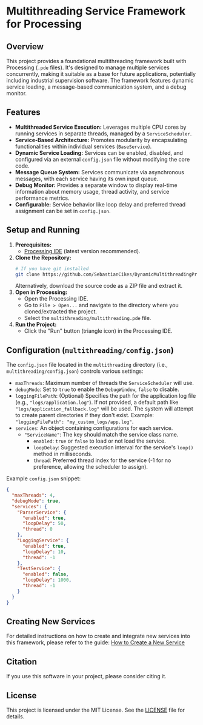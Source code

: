 # Multithreading Service Framework for Processing

## Overview

This project provides a foundational multithreading framework built with Processing (`.pde` files). It's designed to manage multiple services concurrently, making it suitable as a base for future applications, potentially including industrial supervision software. The framework features dynamic service loading, a message-based communication system, and a debug monitor.

## Features

*   **Multithreaded Service Execution:** Leverages multiple CPU cores by running services in separate threads, managed by a `ServiceScheduler`.
*   **Service-Based Architecture:** Promotes modularity by encapsulating functionalities within individual services (`BaseService`).
*   **Dynamic Service Loading:** Services can be enabled, disabled, and configured via an external `config.json` file without modifying the core code.
*   **Message Queue System:** Services communicate via asynchronous messages, with each service having its own input queue.
*   **Debug Monitor:** Provides a separate window to display real-time information about memory usage, thread activity, and service performance metrics.
*   **Configurable:** Service behavior like loop delay and preferred thread assignment can be set in `config.json`.

## Setup and Running

1.  **Prerequisites:**
    *   [Processing IDE](https://processing.org/download) (latest version recommended).
2.  **Clone the Repository:**
    ```bash
    # If you have git installed
    git clone https://github.com/SebastianCikes/DynamicMultithreadingProcessing
    ```
    Alternatively, download the source code as a ZIP file and extract it.
3.  **Open in Processing:**
    *   Open the Processing IDE.
    *   Go to `File > Open...` and navigate to the directory where you cloned/extracted the project.
    *   Select the `multithreading/multithreading.pde` file.
4.  **Run the Project:**
    *   Click the "Run" button (triangle icon) in the Processing IDE.

## Configuration (`multithreading/config.json`)

The `config.json` file located in the `multithreading` directory (i.e., `multithreading/config.json`) controls various settings:

*   `maxThreads`: Maximum number of threads the `ServiceScheduler` will use.
*   `debugMode`: Set to `true` to enable the `DebugWindow`, `false` to disable.
*   `loggingFilePath`: (Optional) Specifies the path for the application log file (e.g., `"logs/application.log"`). If not provided, a default path like `"logs/application_fallback.log"` will be used. The system will attempt to create parent directories if they don't exist. Example: `"loggingFilePath": "my_custom_logs/app.log"`.
*   `services`: An object containing configurations for each service.
    *   `"ServiceName"`: The key should match the service class name.
        *   `enabled`: `true` or `false` to load or not load the service.
        *   `loopDelay`: Suggested execution interval for the service's `loop()` method in milliseconds.
        *   `thread`: Preferred thread index for the service (-1 for no preference, allowing the scheduler to assign).

Example `config.json` snippet:
```json
{
  "maxThreads": 4,
  "debugMode": true,
  "services": {
    "ParserService": {
      "enabled": true,
      "loopDelay": 50,
      "thread": 0
    },
    "LoggingService": {
      "enabled": true,
      "loopDelay": 10,
      "thread": -1
    },
    "TestService": {
      "enabled": false,
      "loopDelay": 1000,
      "thread": -1
    }
  }
}
```

## Creating New Services

For detailed instructions on how to create and integrate new services into this framework, please refer to the guide:
[How to Create a New Service](multithreading/HOW_TO_CREATE_A_SERVICE.md)

## Citation

If you use this software in your project, please consider citing it.

## License

This project is licensed under the MIT License. See the [LICENSE](LICENSE.md) file for details.

